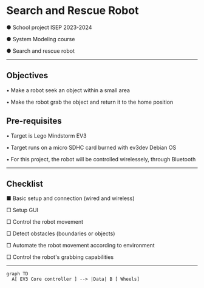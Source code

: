 # Search and Rescue Robot
● School project ISEP 2023-2024

● System Modeling course

● Search and rescue robot
-- -- -- -- -- --

## Objectives
• Make a robot seek an object within a small area

• Make the robot grab the object and return it to the home position


## Pre-requisites
• Target is Lego Mindstorm EV3

• Target runs on a micro SDHC card burned with ev3dev Debian OS

• For this project, the robot will be controlled wirelessely, through Bluetooth

--- --- ---
## Checklist
■ Basic setup and connection (wired and wireless)

□ Setup GUI

□ Control the robot movement

□ Detect obstacles (boundaries or objects)

□ Automate the robot movement according to environment

□ Control the robot's grabbing capabilities


--- --- ---

```mermaid
graph TD 
  A[ EV3 Core controller ] --> |Data| B [ Wheels]

```
